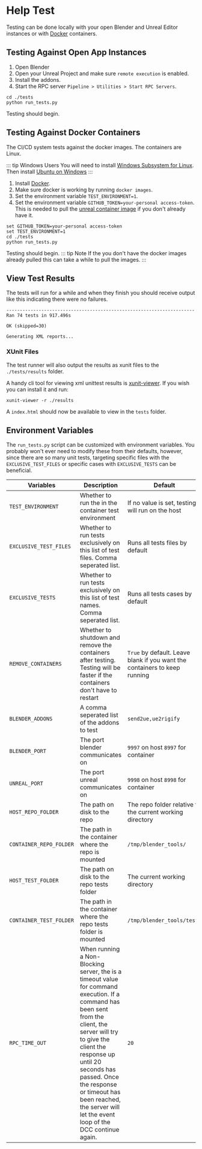 # Help Test
Testing can be done locally with your open Blender and Unreal Editor instances or with [Docker](https://docs.docker.com/get-docker/) containers.

## Testing Against Open App Instances
1. Open Blender
1. Open your Unreal Project and make sure `remote execution` is enabled.
1. Install the addons.
1. Start the RPC server `Pipeline > Utilities > Start RPC Servers`.

```shell
cd ./tests
python run_tests.py
```
Testing should begin.

## Testing Against Docker Containers
The CI/CD system tests against the docker images. The containers are Linux.

::: tip Windows Users
   You will need to install [Windows Subsystem for Linux](https://docs.microsoft.com/en-us/windows/wsl/install).
Then install [Ubuntu on Windows](https://ubuntu.com/tutorials/install-ubuntu-on-wsl2-on-windows-10)
:::

1. Install [Docker](https://docs.docker.com/get-docker/).
1. Make sure docker is working by running `docker images`.
1. Set the environment variable `TEST_ENVIRONMENT=1`.
1. Set the environment variable `GITHUB_TOKEN=your-personal access-token`. This is needed to pull the
   [unreal container image](https://docs.unrealengine.com/4.27/en-US/SharingAndReleasing/Containers/ContainersQuickStart/)
   if you don't already have it.
```shell
set GITHUB_TOKEN=your-personal access-token
set TEST_ENVIRONMENT=1
cd ./tests
python run_tests.py
```

Testing should begin.
::: tip Note
   If the you don't have the docker images already pulled this can take a while to pull the images.
:::


## View Test Results
The tests will run for a while and when they finish you should receive output like this indicating there were no failures.
```text
----------------------------------------------------------------------
Ran 74 tests in 917.496s

OK (skipped=30)

Generating XML reports...
```

### XUnit Files
The test runner will also output the results as xunit files to the `./tests/results` folder.

A handy cli tool for viewing xml unittest results is [xunit-viewer](https://www.npmjs.com/package/xunit-viewer).
If you wish you can install it and run:
```shell
xunit-viewer -r ./results
```
A `index.html` should now be available to view in the `tests` folder.


## Environment Variables
The `run_tests.py` script can be customized with environment variables. You probably won't ever need to modify these
from their defaults, however, since there are so many unit tests, targeting specific files with the `EXCLUSIVE_TEST_FILES` or
specific cases with `EXCLUSIVE_TESTS` can be beneficial.


| Variables | Description | Default |
| -------------- | ----------------------- | ----------------------- |
| `TEST_ENVIRONMENT` | Whether to run the in the container test environment | If no value is set, testing will run on the host |
| `EXCLUSIVE_TEST_FILES` | Whether to run tests exclusively on this list of test files. Comma seperated list. | Runs all tests files by default |
| `EXCLUSIVE_TESTS` | Whether to run tests exclusively on this list of test names. Comma seperated list.| Runs all tests cases by default |
| `REMOVE_CONTAINERS` | Whether to shutdown and remove the containers after testing. Testing will be faster if the containers don't have to restart | `True` by default. Leave blank if you want the containers to keep running |
| `BLENDER_ADDONS` | A comma seperated list of the addons to test | `send2ue,ue2rigify` |
| `BLENDER_PORT`     | The port blender communicates on | `9997` on host `8997` for container |
| `UNREAL_PORT`     | The port unreal communicates on | `9998` on host `8998` for container |
| `HOST_REPO_FOLDER`     | The path on disk to the repo | The repo folder relative to the current working directory |
| `CONTAINER_REPO_FOLDER`     | The path in the container where the repo is mounted | `/tmp/blender_tools/` |
| `HOST_TEST_FOLDER`     | The path on disk to the repo tests folder | The current working directory |
| `CONTAINER_TEST_FOLDER`     | The path in the container where the repo tests folder is mounted |  `/tmp/blender_tools/tests` |
| `RPC_TIME_OUT` | When running a Non-Blocking server, the is a timeout value for command execution. If a command has been sent from the client, the server will try to give the client the response up until 20 seconds has passed. Once the response or timeout has been reached, the server will let the event loop of the DCC continue again.| `20` |
